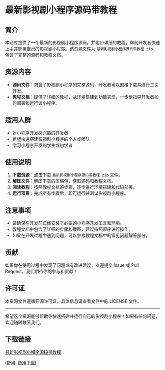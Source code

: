 # 最新影视剧小程序源码带教程

## 简介

本仓库提供了一个最新的影视剧小程序源码，并附带详细的教程，帮助开发者快速上手并部署自己的影视剧小程序。该资源文件为 `最新影视剧小程序源码带教程.zip`，包含了完整的源码和教程文档。

## 资源内容

- **源码文件**：包含了影视剧小程序的完整源码，开发者可以直接下载并进行二次开发。
- **教程文档**：提供了详细的教程，从环境搭建到功能实现，一步步指导开发者如何部署和运行该小程序。

## 适用人群

- 对小程序开发感兴趣的开发者
- 希望快速搭建影视剧小程序的个人或团队
- 学习小程序开发的学生或初学者

## 使用说明

1. **下载资源**：点击下载 `最新影视剧小程序源码带教程.zip` 文件。
2. **解压文件**：解压下载的压缩包，获取源码和教程文档。
3. **阅读教程**：按照教程文档的步骤，逐步进行环境搭建和代码部署。
4. **运行项目**：完成所有步骤后，即可运行并测试影视剧小程序。

## 注意事项

- 请确保在开发前已经安装了必要的小程序开发工具和环境。
- 教程文档中包含了详细的步骤和截图，建议按照顺序进行操作。
- 如果在开发过程中遇到问题，可以参考教程文档中的常见问题解答部分。

## 贡献

如果你在使用过程中发现了问题或有改进建议，欢迎提交 Issue 或 Pull Request。我们期待你的参与和贡献！

## 许可证

本资源文件遵循开源许可证，具体信息请查看文件中的 LICENSE 文件。

---

希望这个资源能够帮助你快速搭建并运行自己的影视剧小程序！如果有任何问题，欢迎随时联系我们。

## 下载链接
[最新影视剧小程序源码带教程](https://pan.quark.cn/s/fef7a8984412) 

(备用: [备用下载](https://pan.baidu.com/s/1GfV1ZJJ9xDcysLRFzz6Wkw?pwd=1234))
